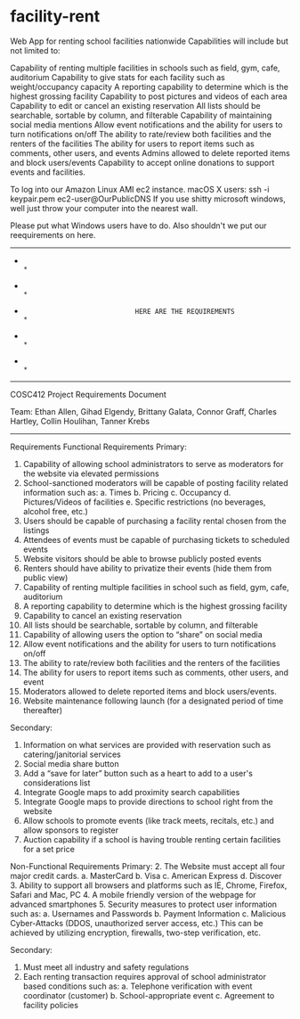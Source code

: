 # facility-rent
Web App for renting school facilities nationwide 
Capabilities will include but not limited to:

Capability of renting multiple facilities in schools such as field, gym, cafe, auditorium
Capability to give stats for each facility such as weight/occupancy capacity 
A reporting capability to determine which is the highest grossing facility
Capability to post pictures and videos of each area
Capability to edit or cancel an existing reservation
All lists should be searchable, sortable by column, and filterable
Capability of maintaining social media mentions
Allow event notifications and the ability for users to turn notifications on/off
The ability to rate/review both facilities and the renters of the facilities
The ability for users to report items such as comments, other users, and events
Admins allowed to delete reported items and block users/events
Capability to accept online donations to support events and facilities.

To log into our Amazon Linux AMI ec2 instance. 
macOS X users: ssh -i keypair.pem ec2-user@OurPublicDNS
If you use shitty microsoft windows, well just throw your computer into the nearest wall. 

Please put what Windows users have to do. Also shouldn't we put our reequirements on here. 
******************************************************************************************************
*                                                                                                    *
*                                                                                                    *
*                                 HERE ARE THE REQUIREMENTS                                          *
*                                                                                                    *
*                                                                                                    *
******************************************************************************************************
COSC412 Project Requirements Document

Team:   Ethan Allen, Gihad Elgendy, Brittany Galata, Connor Graff, Charles Hartley, Collin Houlihan, Tanner Krebs
________________________________________

Requirements
Functional Requirements
Primary:
1.	Capability of allowing school administrators to serve as moderators for the website via elevated permissions
2.	School-sanctioned moderators will be capable of posting facility related information such as:
a.	Times
b.	Pricing
c.	Occupancy
d.	Pictures/Videos of facilities
e.	Specific restrictions (no beverages, alcohol free, etc.)
3.	Users should be capable of purchasing a facility rental chosen from the listings
4.	Attendees of events must be capable of purchasing tickets to scheduled events
5.	Website visitors should be able to browse publicly posted events
6.	Renters should have ability to privatize their events (hide them from public view)
7.	Capability of renting multiple facilities in school such as field, gym, cafe, auditorium
8.	A reporting capability to determine which is the highest grossing facility
9.	Capability to cancel an existing reservation
10.	All lists should be searchable, sortable by column, and filterable
11.	Capability of allowing users the option to “share” on social media
12.	Allow event notifications and the ability for users to turn notifications on/off
13.	The ability to rate/review both facilities and the renters of the facilities
14.	The ability for users to report items such as comments, other users, and event
15.	Moderators allowed to delete reported items and block users/events.
16.	Website maintenance following launch (for a designated period of time thereafter)

Secondary:
1.	Information on what services are provided with reservation such as catering/janitorial services
2.	Social media share button
3.	Add a “save for later” button such as a heart to add to a user's considerations list
4.	Integrate Google maps to add proximity search capabilities
5.	Integrate Google maps to provide directions to school right from the website
6.	Allow schools to promote events (like track meets, recitals, etc.) and allow sponsors to register
7.	Auction capability if a school is having trouble renting certain facilities for a set price

Non-Functional Requirements
Primary:
2.	The Website must accept all four major credit cards. 
a.	MasterCard
b.	Visa
c.	American Express
d.	Discover
3.	Ability to support all browsers and platforms such as IE, Chrome, Firefox, Safari and Mac, PC
4.	A mobile friendly version of the webpage for advanced smartphones
5.	Security measures to protect user information such as:
a.	Usernames and Passwords
b.	Payment Information
c.	Malicious Cyber-Attacks (DDOS, unauthorized server access, etc.)
This can be achieved by utilizing encryption, firewalls, two-step verification, etc.

Secondary:
1.	Must meet all industry and safety regulations
2.	Each renting transaction requires approval of school administrator based conditions 
such as:
       a.	Telephone verification with event coordinator (customer)
       b.	School-appropriate event
       c.	Agreement to facility policies





